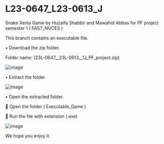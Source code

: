 # L23-0647_L23-0613_J
Snake Xenia Game by Huzaifa Shabbir and Mawahid Abbas for PF project semester 1 ( FAST_NUCES )


This branch contains an executable file.

•	Download the zip folder.

Folder name: (23L-0647__23L-0613__1J_PF_project.zip)


![image](https://github.com/Huzaifa-Shabbir/L23-0647_L23-0613_J/assets/151964864/660c0e3b-f9c0-4dd4-9cc4-351acb63424c)


•	Extract the folder.



![image](https://github.com/Huzaifa-Shabbir/L23-0647_L23-0613_J/assets/151964864/97257c04-5ca2-446d-b4e2-c47fa227c340)




•	Open the extracted folder.

	Open the folder ( Executable_Game )

	Run the file with extension (.exe)

![image](https://github.com/Huzaifa-Shabbir/L23-0647_L23-0613_J/assets/151964864/987a1ebe-b41a-4143-81aa-4b163c1cb036)



We hope you enjoy it.
